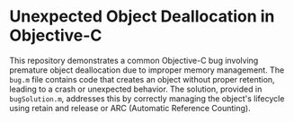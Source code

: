# Unexpected Object Deallocation in Objective-C

This repository demonstrates a common Objective-C bug involving premature object deallocation due to improper memory management.  The `bug.m` file contains code that creates an object without proper retention, leading to a crash or unexpected behavior. The solution, provided in `bugSolution.m`, addresses this by correctly managing the object's lifecycle using retain and release or ARC (Automatic Reference Counting).